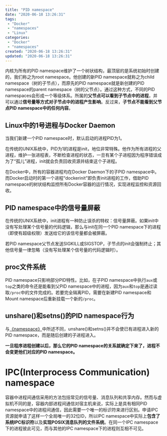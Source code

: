 ```yaml
---
title: "PID namespace"
date: "2020-06-18 13:26:31"
tags: 
 - "Docker"
 - "namespaces"
 - "Linux"
categories: 
 - "Docker"
 - "namespaces"
created: "2020-06-18 13:26:31"
updated: "2020-06-18 13:26:31"
---
```


内核为所有的PID namespace维护了一个树状结构，最顶层的是系统初始时创建的，我们称之为root namespace。他创建的新PID namespace就称之为child namespace（树的子节点），而原先的PID namespace就是新创建的PID namespace的parent namespace（树的父节点）。通过这种方式，不同的PID namespaces会形成一个等级体系。所属的**父节点可以看到子节点中的进程**，并可以通过**信号量等方式对子节点中的进程产生影响**。反过来，**子节点不能看到父节点PID namespace中的任何内容**。

## Linux中的1号进程与Docker Daemon

当我们新建一个PID namespace时，默认启动的进程PID为1。

在传统的UNIX系统中，PID为1的进程是init，地位非常特殊。他作为所有进程的父进程，维护一张进程表，不断检查进程的状态，一旦有某个子进程因为程序错误成为了“孤儿”进程，init就会负责回收资源并结束这个子进程。

在Docker中，所有的容器进程均在Docker Daemon下的子PID namespace中。而Docker启动时的第一个进程“dockerinit”即负责init进程的工作，借助PID namespace的树状结构监控所有Docker容器的运行情况，实现进程监控和资源回收。

## PID namespace中的信号量屏蔽

在传统的UNIX系统中，init进程有一种防止误杀的特权：信号量屏蔽。如果init中没有写处理某个信号量的代码逻辑，那么与init在同一个PID namespace下的进程（即使有超级权限）发送给它的该信号量都会被屏蔽。

若PID namespace父节点发送SIGKILL或SIGSTOP，子节点的init会强制终止；其他信号量一律忽略（没有写处理某个信号量的代码逻辑时）。

## proc文件系统

PID namespace只影响部分PID特性。比如，在子PID namespace中执行`aux`或`top`之类的命令还是能看到父PID namespace中的进程，因为`aux`和`top`是通过读取`/proc`中的文件完成的。若要完全隔离PID，需要在新建PID namespace和Mount namespace后重新挂载一个新的`/proc`。

## unshare()和setns()的PID namespace行为

与[《namespace》](../namespace.md)中所述不同，unshare()和setns()并不会使已有进程进入新的PID namespace，而是随后创建的子进程进入。

**一旦程序进程创建以后，那么它的PID namespace的关系就确定下来了，进程不会变更他们对应的PID namespace。**

# IPC(Interprocess Communication) namespace

容器中进程间通信采用的方法包括常见的信号量、消息队列和共享内存。然而与虚拟机不同的是，容器内部进程间通信对宿主机来说，实际上是具有相同PID namespace中的进程间通信，因此需要一个唯一的标识符来进行区别。申请IPC资源就申请了这样一个全局唯一的32位ID，所以IPC namespace中实际上**包含了系统IPC标识符**以及**实现POSIX消息队列的文件系统**。在同一个IPC namespace下的进程彼此可见，而与其他的IPC namespace下的进程则互相不可见。
